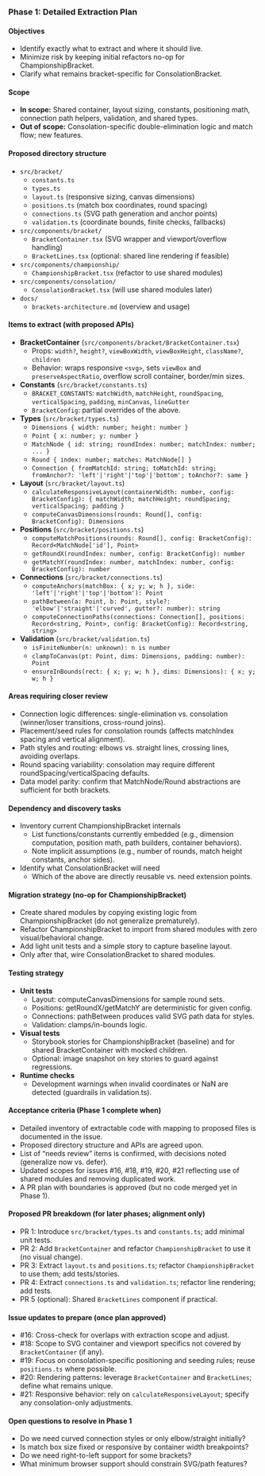### Phase 1: Detailed Extraction Plan

#### Objectives
- Identify exactly what to extract and where it should live.
- Minimize risk by keeping initial refactors no-op for ChampionshipBracket.
- Clarify what remains bracket-specific for ConsolationBracket.

#### Scope
- **In scope:** Shared container, layout sizing, constants, positioning math, connection path helpers, validation, and shared types.
- **Out of scope:** Consolation-specific double-elimination logic and match flow; new features.

#### Proposed directory structure
- `src/bracket/`
  - `constants.ts`
  - `types.ts`
  - `layout.ts`        (responsive sizing, canvas dimensions)
  - `positions.ts`     (match box coordinates, round spacing)
  - `connections.ts`   (SVG path generation and anchor points)
  - `validation.ts`    (coordinate bounds, finite checks, fallbacks)
- `src/components/bracket/`
  - `BracketContainer.tsx` (SVG wrapper and viewport/overflow handling)
  - `BracketLines.tsx`     (optional: shared line rendering if feasible)
- `src/components/championship/`
  - `ChampionshipBracket.tsx` (refactor to use shared modules)
- `src/components/consolation/`
  - `ConsolationBracket.tsx` (will use shared modules later)
- `docs/`
  - `brackets-architecture.md` (overview and usage)

#### Items to extract (with proposed APIs)
- **BracketContainer** (`src/components/bracket/BracketContainer.tsx`)
  - Props: `width?`, `height?`, `viewBoxWidth`, `viewBoxHeight`, `className?`, `children`
  - Behavior: wraps responsive `<svg>`, sets `viewBox` and `preserveAspectRatio`, overflow scroll container, border/min sizes.
- **Constants** (`src/bracket/constants.ts`)
  - `BRACKET_CONSTANTS`: `matchWidth`, `matchHeight`, `roundSpacing`, `verticalSpacing`, `padding`, `minCanvas`, `lineGutter`
  - `BracketConfig`: partial overrides of the above.
- **Types** (`src/bracket/types.ts`)
  - `Dimensions { width: number; height: number }`
  - `Point { x: number; y: number }`
  - `MatchNode { id: string; roundIndex: number; matchIndex: number; ... }`
  - `Round { index: number; matches: MatchNode[] }`
  - `Connection { fromMatchId: string; toMatchId: string; fromAnchor?: 'left'|'right'|'top'|'bottom'; toAnchor?: same }`
- **Layout** (`src/bracket/layout.ts`)
  - `calculateResponsiveLayout(containerWidth: number, config: BracketConfig): { matchWidth; matchHeight; roundSpacing; verticalSpacing; padding }`
  - `computeCanvasDimensions(rounds: Round[], config: BracketConfig): Dimensions`
- **Positions** (`src/bracket/positions.ts`)
  - `computeMatchPositions(rounds: Round[], config: BracketConfig): Record<MatchNode['id'], Point>`
  - `getRoundX(roundIndex: number, config: BracketConfig): number`
  - `getMatchY(roundIndex: number, matchIndex: number, config: BracketConfig): number`
- **Connections** (`src/bracket/connections.ts`)
  - `computeAnchors(matchBox: { x; y; w; h }, side: 'left'|'right'|'top'|'bottom'): Point`
  - `pathBetween(a: Point, b: Point, style?: 'elbow'|'straight'|'curved', gutter?: number): string`
  - `computeConnectionPaths(connections: Connection[], positions: Record<string, Point>, config: BracketConfig): Record<string, string>`
- **Validation** (`src/bracket/validation.ts`)
  - `isFiniteNumber(n: unknown): n is number`
  - `clampToCanvas(pt: Point, dims: Dimensions, padding: number): Point`
  - `ensureInBounds(rect: { x; y; w; h }, dims: Dimensions): { x; y; w; h }`

#### Areas requiring closer review
- Connection logic differences: single-elimination vs. consolation (winner/loser transitions, cross-round joins).
- Placement/seed rules for consolation rounds (affects matchIndex spacing and vertical alignment).
- Path styles and routing: elbows vs. straight lines, crossing lines, avoiding overlaps.
- Round spacing variability: consolation may require different roundSpacing/verticalSpacing defaults.
- Data model parity: confirm that MatchNode/Round abstractions are sufficient for both brackets.

#### Dependency and discovery tasks
- Inventory current ChampionshipBracket internals
  - List functions/constants currently embedded (e.g., dimension computation, position math, path builders, container behaviors).
  - Note implicit assumptions (e.g., number of rounds, match height constants, anchor sides).
- Identify what ConsolationBracket will need
  - Which of the above are directly reusable vs. need extension points.

#### Migration strategy (no-op for ChampionshipBracket)
- Create shared modules by copying existing logic from ChampionshipBracket (do not generalize prematurely).
- Refactor ChampionshipBracket to import from shared modules with zero visual/behavioral change.
- Add light unit tests and a simple story to capture baseline layout.
- Only after that, wire ConsolationBracket to shared modules.

#### Testing strategy
- **Unit tests**
  - Layout: computeCanvasDimensions for sample round sets.
  - Positions: getRoundX/getMatchY are deterministic for given config.
  - Connections: pathBetween produces valid SVG path data for styles.
  - Validation: clamps/in-bounds logic.
- **Visual tests**
  - Storybook stories for ChampionshipBracket (baseline) and for shared BracketContainer with mocked children.
  - Optional: image snapshot on key stories to guard against regressions.
- **Runtime checks**
  - Development warnings when invalid coordinates or NaN are detected (guardrails in validation.ts).

#### Acceptance criteria (Phase 1 complete when)
- Detailed inventory of extractable code with mapping to proposed files is documented in the issue.
- Proposed directory structure and APIs are agreed upon.
- List of “needs review” items is confirmed, with decisions noted (generalize now vs. defer).
- Updated scopes for issues #16, #18, #19, #20, #21 reflecting use of shared modules and removing duplicated work.
- A PR plan with boundaries is approved (but no code merged yet in Phase 1).

#### Proposed PR breakdown (for later phases; alignment only)
- PR 1: Introduce `src/bracket/types.ts` and `constants.ts`; add minimal unit tests.
- PR 2: Add `BracketContainer` and refactor `ChampionshipBracket` to use it (no visual change).
- PR 3: Extract `layout.ts` and `positions.ts`; refactor `ChampionshipBracket` to use them; add tests/stories.
- PR 4: Extract `connections.ts` and `validation.ts`; refactor line rendering; add tests.
- PR 5 (optional): Shared `BracketLines` component if practical.

#### Issue updates to prepare (once plan approved)
- #16: Cross-check for overlaps with extraction scope and adjust.
- #18: Scope to SVG container and viewport specifics not covered by `BracketContainer` (if any).
- #19: Focus on consolation-specific positioning and seeding rules; reuse `positions.ts` where possible.
- #20: Rendering patterns: leverage `BracketContainer` and `BracketLines`; define what remains unique.
- #21: Responsive behavior: rely on `calculateResponsiveLayout`; specify any consolation-only adjustments.

#### Open questions to resolve in Phase 1
- Do we need curved connection styles or only elbow/straight initially?
- Is match box size fixed or responsive by container width breakpoints?
- Do we need right-to-left support for some brackets?
- What minimum browser support should constrain SVG/path features?